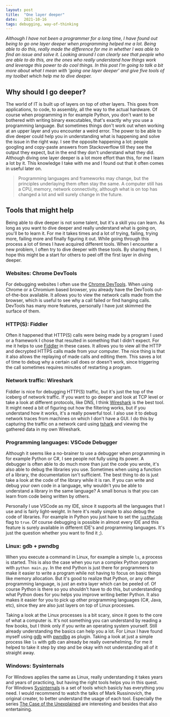 ```yaml
---
layout: post
title:  "One layer deeper"
date:   2021-10-16
tags: debugging, way-of-thinking
---
```


_Although I have not been a programmer for a long time, I have found out being to go one layer deeper when programming helped me a lot. Being able to do this, really made the difference for me in whether I was able to find an issue and solve it. Looking around I can clearly see that people who are able to do this, are the ones who really understand how things work and leverage this power to do cool things. In this post I'm going to talk a bit more about what I mean with 'going one layer deeper' and give five tools of my toolbet which help me to dive deeper._

## Why should I go deeper?

The world of IT is built up of layers on top of other layers. This goes from applications, to code, to assembly, all the way to the actual hardware. Of course when programming in for example Python, you don't want to be bothered with writing binary executables, that's exactly why you use a programming language. But sometimes things don't work out when working at an upper layer and you encounter a weird error. The power to be able to dive deeper could help you in understanding what is happening and solve the issue in the right way. I see the opposite happening a lot: people googling and copy-paste answers from Stackoverflow till they see the output they expect, but in the end they don't understand what they did. Although diving one layer deeper is a lot more effort than this, for me I learn a lot by it. This knowledge I take with me and I found out that it often comes in useful later on. 

> Programming languages and frameworks may change, but the principles underlaying them often stay the same. A computer still has a CPU, memory, network connectivity, although what is on top has changed a lot and will surely change in the future. 

## Tools that might help

Being able to dive deeper is not some talent, but it's a skill you can learn. As long as you want to dive deeper and really understand what is going on, you'll be to learn it. For me it takes times and a lot of trying, failing, trying more, failing more and finally figuring it out. While going through this process a lot of times I have acquired different tools. When I encounter a new problem, I often try to dive deeper with these tools. By sharing them, I hope this might be a start for others to peel off the first layer in diving deeper.

### Websites: Chrome DevTools

For debugging websites I often use the [Chrome DevTools](https://developer.chrome.com/docs/devtools/). When using Chrome or a Chromium based browser, you already have the DevTools out-of-the-box available. It allows you to view the network calls made from the browser, which is useful to see why a call failed or find hanging calls. DevTools has many more features, personally I have just skimmed the surface of them.

### HTTP(S): Fiddler

Often it happened that HTTP(S) calls were being made by a program I used or a framework I chose that resulted in something that I didn't expect. For me it helps to use [Fiddler](https://www.telerik.com/fiddler/fiddler-everywhere) in these cases. It allows you to view all the HTTP and decrypted HTTPS calls made from your computer. The nice thing is that it also allows the replaying of made calls and editing them. This saves a lot of time to debug why a certain call does or doesn't work, since triggering the call sometimes requires minutes of restarting a program.

### Network traffic: Wireshark

Fiddler is nice for debugging HTTP(S) traffic, but it's just the top of the iceberg of network traffic. If you want to go deeper and look at TCP level or take a look at different protocols, like DNS, I think [Wireshark](https://www.wireshark.org/) is the best tool. It might need a bit of figuring out how the filtering works, but if you understand how it works, it's a really powerful tool. I also use it to debug network traces from machines on which I don't have a GUI. I do this by capturing the traffic on a network card using [tshark](https://www.wireshark.org/docs/man-pages/tshark.html) and viewing the gathered data in my own Wireshark.

### Programming languages: VSCode Debugger

Although it seems like a no-brainer to use a debugger when programming in for example Python or C#, I see people not fully using its power. A debugger is often able to do much more than just the code you wrote, it's also able to debug the libraries you use. Sometimes when using a function of a library, the documentation isn't sufficient. The best thing to do is just take a look at the code of the library while it is ran. If you can write and debug your own code in a language, why wouldn't you be able to understand a library in the same language? A small bonus is that you can learn from code being written by others.

Personally I use VSCode as my IDE, since it supports all the languages that I use and is fairly light-weight. In here it's really simple to also debug the code of libraries. For example in Python you just have to set the [`justMyCode`](https://code.visualstudio.com/docs/python/debugging#_justmycode) flag to `true`. Of course debugging is possible in almost every IDE and this feature is surely available in different IDE's and programming languages. It's just the question whether you want to find it ;).

### Linux: gdb + pwndbg

When you execute a command in Linux, for example a simple `ls`, a process is started. This is also the case when you run a complex Python program with `python main.py`. In the end Python is just there for programmers to make it easier to write a program while not having to focus on basic things like memory allocation. But it's good to realize that Python, or any other programming language, is just an extra layer which can be peeled of. Of course Python is there so you shouldn't have to do this, but understanding what Python does for you helps you improve writing better Python. It also makes it easier for you to pick up other programming languages (C#, Java, etc), since they are also just layers on top of Linux processes. 

Taking a look at the Linux processes is a bit scary, since it goes to the core of what a computer is. It's not something you can understand by reading a few books, but I think only if you write an operating system yourself. Still already understanding the basics can help you a lot. For Linux I have found myself using [gdb](https://www.gnu.org/software/gdb/) with [pwndbg](https://github.com/pwndbg/pwndbg) as plugin. Taking a look at just a simple process like `ls` with gdb can already be really overwhelming. For me it helped to take it step by step and be okay with not understanding all of it straight away.

### Windows: Sysinternals

For Windows applies the same as Linux, really understanding it takes years and years of practicing, but having the right tools helps you in this quest. For Windows [Sysinternals](https://docs.microsoft.com/en-us/sysinternals/) is a set of tools which basicly has everything you need. I would recommend to watch the talks of Mark Russinovich, the original creater, to better understand the usage of each tool. Especially the series [The Case of the Unexplained](https://docs.microsoft.com/en-us/sysinternals/resources/webcasts) are interesting and besides that also entertaining.